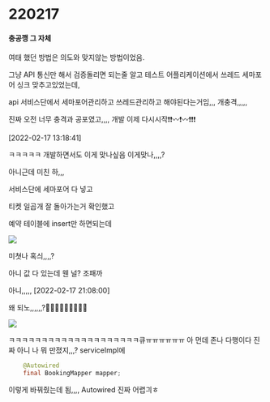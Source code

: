 # 220217

#### 충공깽 그 자체

여태 했던 방법은 의도와 맞지않는 방법이었음.

그냥 API 통신만 해서 검증돌리면 되는줄 알고 테스트 어플리케이션에서 쓰레드 세마포어 싱크 맞추고있었는데,

api 서비스단에서 세마포어관리하고 쓰레드관리하고 해야된다는거임,,, 개충격,,,,,

진짜 오전 너무 충격과 공포였고,,,, 개발 이제 다시시작❗❗〰❗〰❗❗❗

[2022-02-17 13:18:41]

ㅋㅋㅋㅋㅋ 개발하면서도 이게 맞나싶음 이게맞나,,,,?

아니근데 미친 하,,,

서비스단에 세마포어 다 넣고

티켓 일곱개 잘 돌아가는거 확인했고

예약 테이블에 insert만 하면되는데

<img src="https://user-images.githubusercontent.com/24339310/154470211-007f1d32-1e6b-4933-9075-365787aca762.png">

미쳣나 혹싀,,,,?

아니 값 다 있는데 웬 널? 조패까



아니,,,,, [2022-02-17 21:08:00]

왜 되노,,,,,,?🤦‍♀️🤦‍♂️🤔😭🤷‍♀️🙄 

<img src="https://user-images.githubusercontent.com/24339310/154479158-0c0dadac-2155-4e1e-87ba-b7e73f63fca2.png">

ㅋㅋㅋㅋㅋㅋㅋㅋㅋㅋㅋㅋㅋㅋㅋㅋㅋㅋㅋㅋ큐ㅠㅠㅠㅠㅠㅠ 아 먼데 존나 다행이다 진짜 아니 나 뭐 만졌지,,,? serviceImpl에

```java
    @Autowired
    final BookingMapper mapper;
```

이렇게 바꿔줬는데 됨,,,, Autowired 진짜 어렵긔ㅎ
